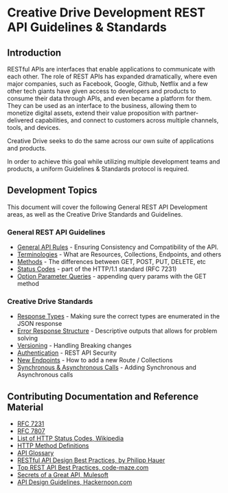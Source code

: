 # Creative Drive Development REST API Guidelines & Standards

## **Introduction**

RESTful APIs are interfaces that enable applications to communicate with each other.   The role of REST APIs has expanded dramatically, where even major companies, such as Facebook, Google, Github, Netflix and a few other tech giants have given access to developers and products to consume their data through APIs, and even became a platform for them.  They can be used as an interface to the business, allowing them to monetize digital assets, extend their value proposition with partner-delivered capabilities, and connect to customers across multiple channels, tools, and devices.  

Creative Drive seeks to do the same across our own suite of applications and products.  

In order to achieve this goal while utilizing multiple development teams and products, a uniform Guidelines & Standards protocol is required.


## **Development Topics**
This document will cover the following General REST API Development areas, as well as the Creative Drive Standards and Guidelines.

### **General REST API Guidelines**  

* [General API Rules](rules.md) - Ensuring Consistency and Compatibility of the API.  
* [Terminologies](terminologies.md) - What are Resources, Collections, Endpoints, and others
* [Methods](methods.md) - The differences between GET, POST, PUT, DELETE, etc
* [Status Codes](statuscodes.md) - part of the HTTP/1.1 standard (RFC 7231)
* [Option Parameter Queries](queries.md) - appending query params with the GET method

### **Creative Drive Standards**

* [Response Types](responsetypes.md) - Making sure the correct types are enumerated in the JSON response
* [Error Response Structure](errorhandling.md) - Descriptive outputs that allows for problem solving
* [Versioning](versioning.md) - Handling Breaking changes
* [Authentication](authentication.md) - REST API Security
* [New Endpoints](newcollection.md) - How to add a new Route / Collections
* [Synchronous & Asynchronous Calls](synch_asynch.md) - Adding Synchronous and Asynchronous calls


## **Contributing Documentation and Reference Material**
* [RFC 7231](https://tools.ietf.org/html/rfc7231)
* [RFC 7807](https://tools.ietf.org/html/rfc7807)
* [List of HTTP Status Codes, Wikipedia](https://en.wikipedia.org/wiki/List_of_HTTP_status_codes)
* [HTTP Method Definitions](https://restfulapi.net/http-methods/)
* [API Glossary](http://apiglossary.com/)
* [RESTful API Design Best Practices, by Philipp Hauer ](https://blog.philipphauer.de/restful-api-design-best-practices/)
* [Top REST API Best Practices, code-maze.com](https://code-maze.com/top-rest-api-best-practices)
* [Secrets of a Great API, Mulesoft ](https://www.mulesoft.com/ty/wp/secrets-great-api)
* [API Design Guidelines, Hackernoon.com ](https://hackernoon.com/restful-api-designing-guidelines-the-best-practices-60e1d954e7c9)
